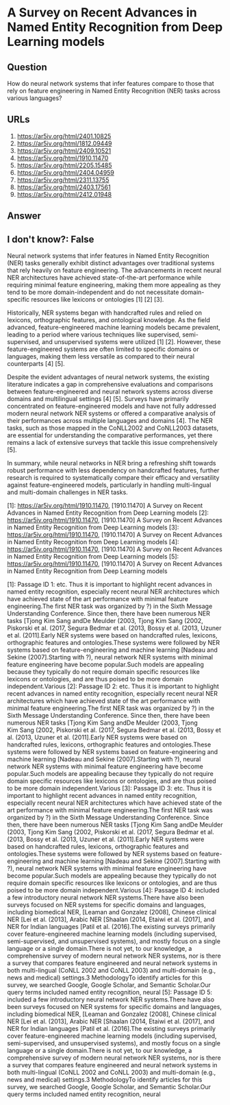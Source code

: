 # A Survey on Recent Advances in Named Entity Recognition from Deep Learning models

## Question

How do neural network systems that infer features compare to those that rely on feature engineering in Named Entity Recognition (NER) tasks across various languages?

## URLs

1. https://ar5iv.org/html/2401.10825
2. https://ar5iv.org/html/1812.09449
3. https://ar5iv.org/html/2409.10521
4. https://ar5iv.org/html/1910.11470
5. https://ar5iv.org/html/2205.15485
6. https://ar5iv.org/html/2404.04959
7. https://ar5iv.org/html/2311.13755
8. https://ar5iv.org/html/2403.17561
9. https://ar5iv.org/html/2412.01948

## Answer

## I don't know?: False

Neural network systems that infer features in Named Entity Recognition (NER) tasks generally exhibit distinct advantages over traditional systems that rely heavily on feature engineering. The advancements in recent neural NER architectures have achieved state-of-the-art performance while requiring minimal feature engineering, making them more appealing as they tend to be more domain-independent and do not necessitate domain-specific resources like lexicons or ontologies [1] [2] [3]. 

Historically, NER systems began with handcrafted rules and relied on lexicons, orthographic features, and ontological knowledge. As the field advanced, feature-engineered machine learning models became prevalent, leading to a period where various techniques like supervised, semi-supervised, and unsupervised systems were utilized [1] [2]. However, these feature-engineered systems are often limited to specific domains or languages, making them less versatile as compared to their neural counterparts [4] [5]. 

Despite the evident advantages of neural network systems, the existing literature indicates a gap in comprehensive evaluations and comparisons between feature-engineered and neural network systems across diverse domains and multilingual settings [4] [5]. Surveys have primarily concentrated on feature-engineered models and have not fully addressed modern neural network NER systems or offered a comparative analysis of their performances across multiple languages and domains [4]. The NER tasks, such as those mapped in the CoNLL2002 and CoNLL2003 datasets, are essential for understanding the comparative performances, yet there remains a lack of extensive surveys that tackle this issue comprehensively [5].

In summary, while neural networks in NER bring a refreshing shift towards robust performance with less dependency on handcrafted features, further research is required to systematically compare their efficacy and versatility against feature-engineered models, particularly in handling multi-lingual and multi-domain challenges in NER tasks.

[1]: https://ar5iv.org/html/1910.11470, [1910.11470] A Survey on Recent Advances in Named Entity Recognition from Deep Learning models
[2]: https://ar5iv.org/html/1910.11470, [1910.11470] A Survey on Recent Advances in Named Entity Recognition from Deep Learning models
[3]: https://ar5iv.org/html/1910.11470, [1910.11470] A Survey on Recent Advances in Named Entity Recognition from Deep Learning models
[4]: https://ar5iv.org/html/1910.11470, [1910.11470] A Survey on Recent Advances in Named Entity Recognition from Deep Learning models
[5]: https://ar5iv.org/html/1910.11470, [1910.11470] A Survey on Recent Advances in Named Entity Recognition from Deep Learning models

[1]: Passage ID 1: etc. Thus it is important to highlight recent advances in named entity recognition, especially recent neural NER architectures which have achieved state of the art performance with minimal feature engineering.The first NER task was organized by ?) in the Sixth Message Understanding Conference. Since then, there have been numerous NER tasks [Tjong Kim Sang andDe Meulder (2003, Tjong Kim Sang (2002, Piskorski et al. (2017, Segura Bedmar et al. (2013, Bossy et al. (2013, Uzuner et al. (2011].Early NER systems were based on handcrafted rules, lexicons, orthographic features and ontologies.These systems were followed by NER systems based on feature-engineering and machine learning [Nadeau and Sekine (2007].Starting with ?), neural network NER systems with minimal feature engineering have become popular.Such models are appealing because they typically do not require domain specific resources like lexicons or ontologies, and are thus poised to be more domain independent.Various
[2]: Passage ID 2: etc. Thus it is important to highlight recent advances in named entity recognition, especially recent neural NER architectures which have achieved state of the art performance with minimal feature engineering.The first NER task was organized by ?) in the Sixth Message Understanding Conference. Since then, there have been numerous NER tasks [Tjong Kim Sang andDe Meulder (2003, Tjong Kim Sang (2002, Piskorski et al. (2017, Segura Bedmar et al. (2013, Bossy et al. (2013, Uzuner et al. (2011].Early NER systems were based on handcrafted rules, lexicons, orthographic features and ontologies.These systems were followed by NER systems based on feature-engineering and machine learning [Nadeau and Sekine (2007].Starting with ?), neural network NER systems with minimal feature engineering have become popular.Such models are appealing because they typically do not require domain specific resources like lexicons or ontologies, and are thus poised to be more domain independent.Various
[3]: Passage ID 3: etc. Thus it is important to highlight recent advances in named entity recognition, especially recent neural NER architectures which have achieved state of the art performance with minimal feature engineering.The first NER task was organized by ?) in the Sixth Message Understanding Conference. Since then, there have been numerous NER tasks [Tjong Kim Sang andDe Meulder (2003, Tjong Kim Sang (2002, Piskorski et al. (2017, Segura Bedmar et al. (2013, Bossy et al. (2013, Uzuner et al. (2011].Early NER systems were based on handcrafted rules, lexicons, orthographic features and ontologies.These systems were followed by NER systems based on feature-engineering and machine learning [Nadeau and Sekine (2007].Starting with ?), neural network NER systems with minimal feature engineering have become popular.Such models are appealing because they typically do not require domain specific resources like lexicons or ontologies, and are thus poised to be more domain independent.Various
[4]: Passage ID 4: included a few introductory neural network NER systems.There have also been surveys focused on NER systems for specific domains and languages, including biomedical NER, [Leaman and Gonzalez (2008], Chinese clinical NER [Lei et al. (2013], Arabic NER [Shaalan (2014, Etaiwi et al. (2017], and NER for Indian languages [Patil et al. (2016].The existing surveys primarily cover feature-engineered machine learning models (including supervised, semi-supervised, and unsupervised systems), and mostly focus on a single language or a single domain.There is not yet, to our knowledge, a comprehensive survey of modern neural network NER systems, nor is there a survey that compares feature engineered and neural network systems in both multi-lingual (CoNLL 2002 and CoNLL 2003) and multi-domain (e.g., news and medical) settings.3 MethodologyTo identify articles for this survey, we searched Google, Google Scholar, and Semantic Scholar.Our query terms included named entity recognition, neural
[5]: Passage ID 5: included a few introductory neural network NER systems.There have also been surveys focused on NER systems for specific domains and languages, including biomedical NER, [Leaman and Gonzalez (2008], Chinese clinical NER [Lei et al. (2013], Arabic NER [Shaalan (2014, Etaiwi et al. (2017], and NER for Indian languages [Patil et al. (2016].The existing surveys primarily cover feature-engineered machine learning models (including supervised, semi-supervised, and unsupervised systems), and mostly focus on a single language or a single domain.There is not yet, to our knowledge, a comprehensive survey of modern neural network NER systems, nor is there a survey that compares feature engineered and neural network systems in both multi-lingual (CoNLL 2002 and CoNLL 2003) and multi-domain (e.g., news and medical) settings.3 MethodologyTo identify articles for this survey, we searched Google, Google Scholar, and Semantic Scholar.Our query terms included named entity recognition, neural